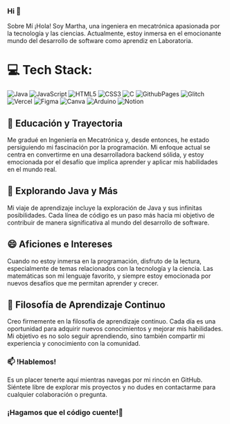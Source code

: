 ### Hi 👋

Sobre Mí
¡Hola! Soy Martha, una ingeniera en mecatrónica apasionada por la tecnología y las ciencias. Actualmente, estoy inmersa en el emocionante mundo del desarrollo de software como aprendiz en Laboratoria. 

# 💻 Tech Stack:
 ![Java](https://img.shields.io/badge/java-%23ED8B00.svg?style=for-the-badge&logo=openjdk&logoColor=white)  ![JavaScript](https://img.shields.io/badge/javascript-%23323330.svg?style=for-the-badge&logo=javascript&logoColor=%23F7DF1E) ![HTML5](https://img.shields.io/badge/html5-%23E34F26.svg?style=for-the-badge&logo=html5&logoColor=white) ![CSS3](https://img.shields.io/badge/css3-%231572B6.svg?style=for-the-badge&logo=css3&logoColor=white) ![C](https://img.shields.io/badge/c-%2300599C.svg?style=for-the-badge&logo=c&logoColor=white) ![GithubPages](https://img.shields.io/badge/github%20pages-121013?style=for-the-badge&logo=github&logoColor=white) ![Glitch](https://img.shields.io/badge/glitch-%233333FF.svg?style=for-the-badge&logo=glitch&logoColor=white) ![Vercel](https://img.shields.io/badge/vercel-%23000000.svg?style=for-the-badge&logo=vercel&logoColor=white) ![Figma](https://img.shields.io/badge/figma-%23F24E1E.svg?style=for-the-badge&logo=figma&logoColor=white) ![Canva](https://img.shields.io/badge/Canva-%2300C4CC.svg?style=for-the-badge&logo=Canva&logoColor=white) ![Arduino](https://img.shields.io/badge/-Arduino-00979D?style=for-the-badge&logo=Arduino&logoColor=white) ![Notion](https://img.shields.io/badge/Notion-%23000000.svg?style=for-the-badge&logo=notion&logoColor=white)

## 🔭 Educación y Trayectoria
Me gradué en Ingeniería en Mecatrónica y, desde entonces, he estado persiguiendo mi fascinación por la programación. Mi enfoque actual se centra en convertirme en una desarrolladora backend sólida, y estoy emocionada por el desafío que implica aprender y aplicar mis habilidades en el mundo real.

## 🌱 Explorando Java y Más
Mi viaje de aprendizaje incluye la exploración de Java y sus infinitas posibilidades. Cada línea de código es un paso más hacia mi objetivo de contribuir de manera significativa al mundo del desarrollo de software.

## 😄 Aficiones e Intereses
Cuando no estoy inmersa en la programación, disfruto de la lectura, especialmente de temas relacionados con la tecnología y la ciencia. Las matemáticas son mi lenguaje favorito, y siempre estoy emocionada por nuevos desafíos que me permitan aprender y crecer.

## 🤔 Filosofía de Aprendizaje Continuo
Creo firmemente en la filosofía de aprendizaje continuo. Cada día es una oportunidad para adquirir nuevos conocimientos y mejorar mis habilidades. Mi objetivo es no solo seguir aprendiendo, sino también compartir mi experiencia y conocimiento con la comunidad.

### 📫 !Hablemos!
Es un placer tenerte aquí mientras navegas por mi rincón en GitHub. Siéntete libre de explorar mis proyectos y no dudes en contactarme para cualquier colaboración o pregunta.

### ¡Hagamos que el código cuente!🚀


